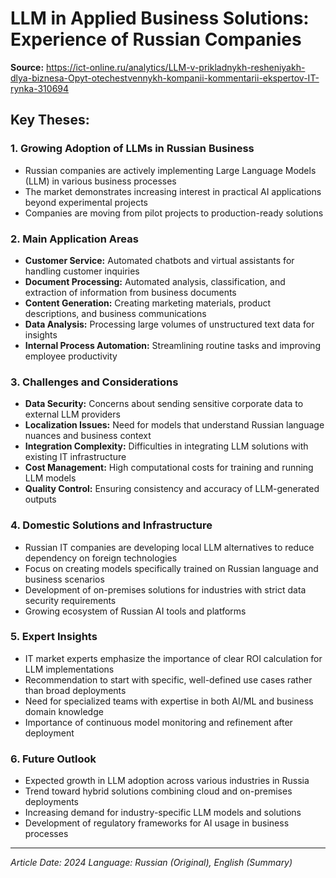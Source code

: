 # LLM in Applied Business Solutions: Experience of Russian Companies

**Source:** https://ict-online.ru/analytics/LLM-v-prikladnykh-resheniyakh-dlya-biznesa-Opyt-otechestvennykh-kompanii-kommentarii-ekspertov-IT-rynka-310694

## Key Theses:

### 1. Growing Adoption of LLMs in Russian Business
- Russian companies are actively implementing Large Language Models (LLM) in various business processes
- The market demonstrates increasing interest in practical AI applications beyond experimental projects
- Companies are moving from pilot projects to production-ready solutions

### 2. Main Application Areas
- **Customer Service:** Automated chatbots and virtual assistants for handling customer inquiries
- **Document Processing:** Automated analysis, classification, and extraction of information from business documents
- **Content Generation:** Creating marketing materials, product descriptions, and business communications
- **Data Analysis:** Processing large volumes of unstructured text data for insights
- **Internal Process Automation:** Streamlining routine tasks and improving employee productivity

### 3. Challenges and Considerations
- **Data Security:** Concerns about sending sensitive corporate data to external LLM providers
- **Localization Issues:** Need for models that understand Russian language nuances and business context
- **Integration Complexity:** Difficulties in integrating LLM solutions with existing IT infrastructure
- **Cost Management:** High computational costs for training and running LLM models
- **Quality Control:** Ensuring consistency and accuracy of LLM-generated outputs

### 4. Domestic Solutions and Infrastructure
- Russian IT companies are developing local LLM alternatives to reduce dependency on foreign technologies
- Focus on creating models specifically trained on Russian language and business scenarios
- Development of on-premises solutions for industries with strict data security requirements
- Growing ecosystem of Russian AI tools and platforms

### 5. Expert Insights
- IT market experts emphasize the importance of clear ROI calculation for LLM implementations
- Recommendation to start with specific, well-defined use cases rather than broad deployments
- Need for specialized teams with expertise in both AI/ML and business domain knowledge
- Importance of continuous model monitoring and refinement after deployment

### 6. Future Outlook
- Expected growth in LLM adoption across various industries in Russia
- Trend toward hybrid solutions combining cloud and on-premises deployments
- Increasing demand for industry-specific LLM models and solutions
- Development of regulatory frameworks for AI usage in business processes

---

*Article Date: 2024*
*Language: Russian (Original), English (Summary)*
